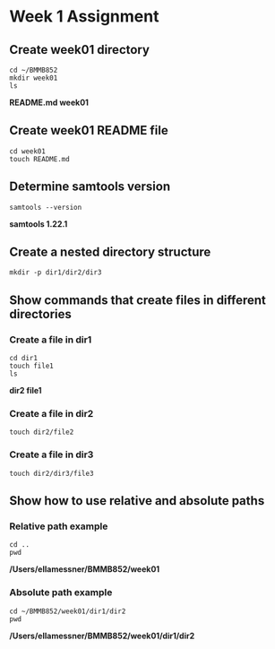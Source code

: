 # Week 1 Assignment

## Create week01 directory
```
cd ~/BMMB852
mkdir week01
ls
```
**README.md week01**

## Create week01 README file
```
cd week01
touch README.md
```

## Determine samtools version
```
samtools --version
```
**samtools 1.22.1**

## Create a nested directory structure
```
mkdir -p dir1/dir2/dir3
```
## Show commands that create files in different directories
### Create a file in dir1
```
cd dir1
touch file1
ls
```
**dir2  file1**

### Create a file in dir2
```
touch dir2/file2
```

### Create a file in dir3
```
touch dir2/dir3/file3
```

## Show how to use relative and absolute paths
### Relative path example
```
cd ..
pwd
```
**/Users/ellamessner/BMMB852/week01**
### Absolute path example
```
cd ~/BMMB852/week01/dir1/dir2
pwd
```
**/Users/ellamessner/BMMB852/week01/dir1/dir2**